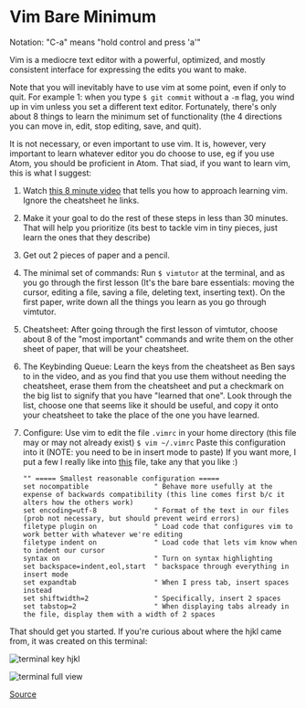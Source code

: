 Vim Bare Minimum
================


Notation: "C-a" means "hold control and press 'a'"

Vim is a mediocre text editor with a powerful, optimized, and mostly
consistent interface for expressing the edits you want to make.

Note that you will inevitably have to use vim at some point, even if only to quit.
For example 1: when you type `$ git commit` without a `-m` flag, you wind up in
vim unless you set a different text editor.
Fortunately, there's only about 8 things to learn the minimum set of functionality
(the 4 directions you can move in, edit, stop editing, save, and quit).

It is not necessary, or even important to use vim.
It is, however, very important to learn whatever editor you do choose to use,
eg if you use Atom, you should be proficient in Atom.
That siad, if you want to learn vim, this is what I suggest:

1. Watch [this 8 minute video](https://www.youtube.com/watch?v=ke7SfUFvvxo)
   that tells you how to approach learning vim. Ignore the cheatsheet he links.
2. Make it your goal to do the rest of these steps in less than 30 minutes.
   That will help you prioritize (its best to tackle vim in tiny pieces,
   just learn the ones that they describe)
3. Get out 2 pieces of paper and a pencil.
4. The minimal set of commands:
   Run `$ vimtutor` at the terminal, and as you go through the
   first lesson (It's the bare bare essentials: moving the cursor,
   editing a file, saving a file, deleting text, inserting text).
   On the first paper, write down all the things you learn as you go through vimtutor.
5. Cheatsheet: After going through the first lesson of vimtutor, choose about 8 of the
   "most important" commands and write them on the other sheet of paper,
   that will be your cheatsheet.
6. The Keybinding Queue:
   Learn the keys from the cheatsheet as Ben says to in the video,
   and as you find that you use them without needing the cheatsheet,
   erase them from the cheatsheet and put a checkmark on the big list
   to signify that you have "learned that one". Look through the list,
   choose one that seems like it should be useful, and copy it onto your cheatsheet
   to take the place of the one you have learned.
7. Configure: Use vim to edit the file `.vimrc` in your home directory
   (this file may or may not already exist) `$ vim ~/.vimrc`
   Paste this configuration into it (NOTE: you need to be in insert mode to paste)
   If you want more, I put a few I really like into
   [this](https://gist.github.com/JoshCheek/be4a372bdc1f6b3e64dd#file-2-additional-vimrc-settings-i-like-vim)
   file, take any that you like :)

   ```vim
   "" ===== Smallest reasonable configuration =====
   set nocompatible                " Behave more usefully at the expense of backwards compatibility (this line comes first b/c it alters how the others work)
   set encoding=utf-8              " Format of the text in our files (prob not necessary, but should prevent weird errors)
   filetype plugin on              " Load code that configures vim to work better with whatever we're editing
   filetype indent on              " Load code that lets vim know when to indent our cursor
   syntax on                       " Turn on syntax highlighting
   set backspace=indent,eol,start  " backspace through everything in insert mode
   set expandtab                   " When I press tab, insert spaces instead
   set shiftwidth=2                " Specifically, insert 2 spaces
   set tabstop=2                   " When displaying tabs already in the file, display them with a width of 2 spaces
   ```

That should get you started. If you're curious about where the hjkl came from,
it was created on this terminal:

![terminal key hjkl](http://www.catonmat.net/images/why-vim-uses-hjkl/adm-3a-hjkl-keyboard.jpg)

![terminal full view](http://www.catonmat.net/images/why-vim-uses-hjkl/lsi-adm-3a.jpg)

[Source](http://www.catonmat.net/blog/why-vim-uses-hjkl-as-arrow-keys/)
